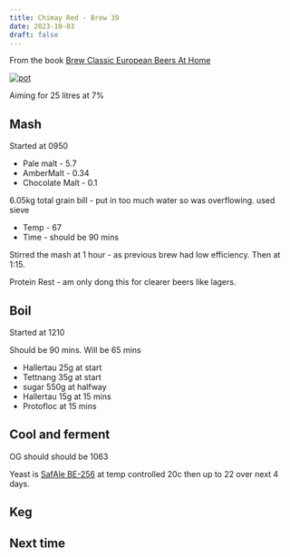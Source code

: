 ```yaml
---
title: Chimay Red - Brew 39 
date: 2023-10-03
draft: false 
---
```

<!-- [![pot](/images/2023-06-06/3.jpg "treatment")](/images/2023-06-06/3.jpg) -->

From the book [Brew Classic European Beers At Home]()

[![pot](/images/2023-10-03/1.jpg "treatment")](/images/2023-10-03/1.jpg)

Aiming for 25 litres at 7%

## Mash

Started at 0950

- Pale malt - 5.7
- AmberMalt - 0.34 
- Chocolate Malt - 0.1 

6.05kg total grain bill - put in too much water so was overflowing. used sieve

- Temp - 67
- Time - should be 90 mins 

Stirred the mash at 1 hour - as previous brew had low efficiency. Then at 1:15.

Protein Rest - am only dong this for clearer beers like lagers.

## Boil

Started at 1210

Should be 90 mins. Will be 65 mins

- Hallertau 25g at start
- Tettnang 35g at start
- sugar 550g at halfway
- Hallertau 15g at 15 mins
- Protofloc at 15 mins

## Cool and ferment

OG should should be 1063

Yeast is [SafAle BE-256](https://fermentis.com/en/product/safale-be-256/) at temp controlled 20c then up to 22 over next 4 days.

## Keg


## Next time



